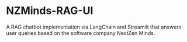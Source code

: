 # NZMinds-RAG-UI
A RAG chatbot implementation via LangChain and Streamlit that answers user queries based on the software company NextZen Minds.
